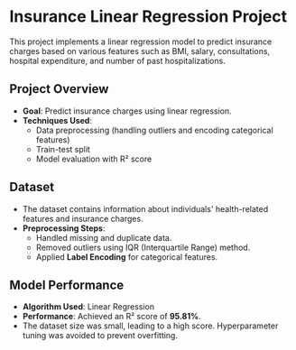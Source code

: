 # Insurance Linear Regression Project

This project implements a linear regression model to predict insurance charges based on various features such as BMI, salary, consultations, hospital expenditure, and number of past hospitalizations.

## Project Overview

- **Goal**: Predict insurance charges using linear regression.
- **Techniques Used**: 
  - Data preprocessing (handling outliers and encoding categorical features)
  - Train-test split
  - Model evaluation with R² score
  
## Dataset

- The dataset contains information about individuals' health-related features and insurance charges.
- **Preprocessing Steps**:
  - Handled missing and duplicate data.
  - Removed outliers using IQR (Interquartile Range) method.
  - Applied **Label Encoding** for categorical features.

## Model Performance

- **Algorithm Used**: Linear Regression
- **Performance**: Achieved an R² score of **95.81%**.
- The dataset size was small, leading to a high score. Hyperparameter tuning was avoided to prevent overfitting.
